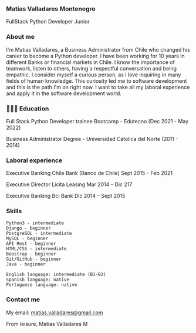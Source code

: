 

### Matias Valladares Montenegro
FullStack Python Developer Junior

### About me

I'm Matias Valladares, a Business Administrator from Chile who changed his career to become a Python developer.
I have been working for 10 years in different Banks or financial markets in Chile. I know the importance of teamwork, listen to others, having a respectful conversation and being empathic.
I consider myself a curious person, as I love inquiring in many fields of human knowledge. This curiosity led me to software development and this is the path I'm on right now. I want to take all my laboral experience and apply it in the software development world.

### 👨🏾‍🎓 Education

Full Stack Python Developer trainee Bootcamp - Edutecno
(Dec 2021 - May 2022)

Business Administrator Degree - Universidad Catolica del Norte
(2011 - 2014)

### Laboral experience

Executive Banking
Chile Bank (Banco de Chile)
Sept 2015 – Feb 2021


Executive Director
Licita Leasing
Mar 2014 – Dic 217


Executive Banking
Bci Bank
Dic 2014 – Sept 2015

### Skills

    Python3 - intermediate
    Django - beginner
    PostgreSQL - intermediate
    MySQL - beginner
    API Rest - beginner
    HTML/CSS - intermediate
    Boostrap - beginner
    Git/GitHub - beginner
    Java - beginner

    English language: intermediate (B1-B2)
    Spanish language: native
    Portuguese language: native

### Contact me

My email: matias.valladares@gmail.com

From leisure, Matias Valladares M

